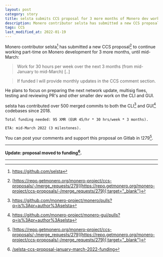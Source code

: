 ```yaml
---
layout: post
category: story
title: selsta submits CCS proposal for 3 more months of Monero dev work until mid-March
description: Monero contributor selsta has submitted a new CCS proposal to work part-time on Monero development for 3 more months until mid-March 2022.
tags: CCS
last_modified_at: 2022-01-19
---
```


Monero contributor selsta[^1] has submitted a new CCS proposal[^2] to continue working part-time on Monero development for 3 more months, until mid-March:

> Work for 30 hours per week over the next 3 months (from mid-January to mid-March) [..]

> If funded I will provide monthly updates in the CCS comment section.

He plans to focus on preparing the next network update, multisig fixes, testing and reviewing PR's and other smaller dev work on the CLI and GUI. 

selsta has contributed over 500 merged commits to both the CLI[^3] and GUI[^4] codebases since 2018.

```
Total funding needed: 95 XMR (EUR 45/hr * 30 hrs/week * 3 months).

ETA: mid-March 2022 (3 milestones).
```

You can post your comments and support this proposal on Gitlab in !279[^2].

---

**Update: proposal moved to funding[^7].**

---

[^1]: https://github.com/selsta
[^2]: [https://repo.getmonero.org/monero-project/ccs-proposals/-/merge_requests/279](https://repo.getmonero.org/monero-project/ccs-proposals/-/merge_requests/279){:target="_blank"} 
[^3]: https://github.com/monero-project/monero/pulls?q=is%3Apr+author%3Aselsta
[^4]: https://github.com/monero-project/monero-gui/pulls?q=is%3Apr+author%3Aselsta
[^5]: [/selsta-added-vulnerability-response-team-hackerone-monero-disclosures](/selsta-added-vulnerability-response-team-hackerone-monero-disclosures)
[^6]: https://repo.getmonero.org/monero-project/ccs-proposals/-/merge_requests/242
[^7]: [/selsta-ccs-proposal-january-march-2022-funding](/selsta-ccs-proposal-january-march-2022-funding)
